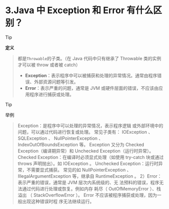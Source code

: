 # 3.Java 中 Exception 和 Error 有什么区别？

> [!tip]
>
> **定义**

> 都是`Throwable`的子类。（在 Java 代码中只有继承了 Throwable 类的实例才可以被 throw 或者被 catch）
>
> - **Exception**：表示程序中可以被捕获和处理的异常情况。通常由程序错误、外部资源问题等引发。
> - **Error**：表示严重的问题，通常是 JVM 或硬件层面的错误，不应该由应用程序进行捕获或处理。

> [!tip]
>
> 举例

> Exception：是程序中可以处理的异常情况，表示程序逻辑 或外部环境中的问题，可以通过代码进行恢复或处理。 常见子类有： IOException 、 SQLException 、 NullPointerException 、 IndexOutOfBoundsException 等。 Exception 又分为 Checked Exception（编译期异常）和 Unchecked Exception（运行时异常）。 Checked Exception：在编译时必须显式处理（如使用 try-catch 块或通过 throws 声明抛出）。如 IOException 。 Unchecked Exception：运行时异常，不需要显式捕获。 常见的如 NullPointerException 、 IllegalArgumentException 等，继承自 RuntimeException 。 2）Error：表示严重的错误，通常是 JVM 层次内系统级的、无 法预料的错误，程序无法通过代码进行处理或恢复。例如内存 耗尽（ OutOfMemoryError ）、栈溢出 （ StackOverflowError ）。 Error 不应该被程序捕获或处理，因为一般出现这种错误时程 序无法继续运行。